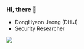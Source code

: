 ### Hi, there 👏

- DongHyeon Jeong (DH.J)
- Security Researcher

<!-- shields logo -->
<p>	
	<a href="https://dhjeong.kr" target="_blank"><img src="https://img.shields.io/badge/Blog-FF5722?style=flat-sqaure&logo=Blogger&logoColor=white"/>
</p>
